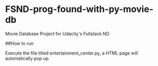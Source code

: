 # FSND-prog-found-with-py-movie-db
Movie Database Project for Udacity's Fullstack ND



##How to run

Execute the file titled entertainment_center.py, a HTML page will automatically pop up.
